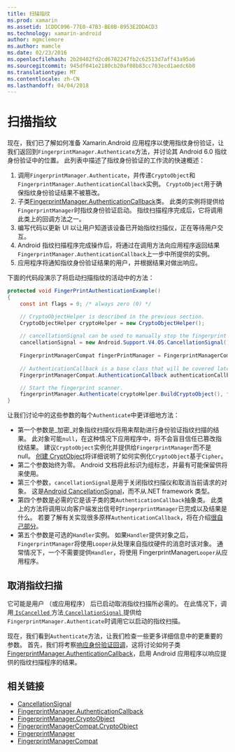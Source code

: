```yaml
---
title: 扫描指纹
ms.prod: xamarin
ms.assetid: 1CDDC096-77E0-47B3-BE0B-8953E2DDACD3
ms.technology: xamarin-android
author: mgmclemore
ms.author: mamcle
ms.date: 02/23/2016
ms.openlocfilehash: 2b20402fd2cd6782247fb2c62513d7aff43a95a6
ms.sourcegitcommit: 945df041e2180cb20af08b83cc703ecd1aedc6b0
ms.translationtype: MT
ms.contentlocale: zh-CN
ms.lasthandoff: 04/04/2018
---
```

# <a name="scanning-for-fingerprints"></a>扫描指纹

现在，我们已了解如何准备 Xamarin.Android 应用程序以使用指纹身份验证，让我们返回到`FingerprintManager.Authenticate`方法，并讨论其 Android 6.0 指纹身份验证中的位置。 此列表中描述了指纹身份验证的工作流的快速概述：

1. 调用`FingerprintManager.Authenticate`，并传递`CryptoObject`和`FingerprintManager.AuthenticationCallback`实例。 `CryptoObject`用于确保指纹身份验证结果不被篡改。 
2. 子类[FingerprintManager.AuthenticationCallback](http://developer.android.com/reference/android/hardware/fingerprint/FingerprintManager.AuthenticationCallback.html)类。 此类的实例将提供给`FingerprintManager`时指纹身份验证启动。 指纹扫描程序完成后，它将调用此类上的回调方法之一。
3. 编写代码以更新 UI 以让用户知道该设备已开始指纹扫描仪，正在等待用户交互。 
4. Android 指纹扫描程序完成操作后，将通过在调用方法向应用程序返回结果`FingerprintManager.AuthenticationCallback`上一步中所提供的实例。
5. 应用程序将通知指纹身份验证结果的用户，并根据结果对做出响应。 

下面的代码段演示了将启动扫描指纹的活动中的方法：

```csharp
protected void FingerPrintAuthenticationExample()
{
    const int flags = 0; /* always zero (0) */

    // CryptoObjectHelper is described in the previous section.
    CryptoObjectHelper cryptoHelper = new CryptoObjectHelper();    
    
    // cancellationSignal can be used to manually stop the fingerprint scanner. 
    cancellationSignal = new Android.Support.V4.OS.CancellationSignal();
    
    FingerprintManagerCompat fingerPrintManager = FingerprintManagerCompat.From(this);
    
    // AuthenticationCallback is a base class that will be covered later on in this guide.
    FingerprintManagerCompat.AuthenticationCallback authenticationCallback = new MyAuthCallbackSample(this);

    // Start the fingerprint scanner.
    fingerprintManager.Authenticate(cryptoHelper.BuildCryptoObject(), flags, cancellationSignal, authenticationCallback, null);
}
```

让我们讨论中的这些参数的每个`Authenticate`中更详细地方法：

* 第一个参数是_加密_对象指纹扫描仪将用来帮助进行身份验证指纹扫描的结果。 此对象可能`null`，在这种情况下应用程序中，将不会盲目信任已篡改指纹结果。 建议`CryptoObject`实例化并提供给`FingerprintManager`而不是 null。 [创建 CryptObject](~/android/platform/fingerprint-authentication/creating-a-cryptoobject.md)将详细说明了如何实例化`CryptoObject`基于`Cipher`。
* 第二个参数始终为零。 Android 文档将此标识为组标志，并最有可能保留供将来使用。 
* 第三个参数，`cancellationSignal`是用于关闭指纹扫描仪和取消当前请求的对象。 这是[Android CancellationSignal](http://developer.android.com/reference/android/os/CancellationSignal.html)，而不从.NET framework 类型。
* 第四个参数是必需的它是该子类的类`AuthenticationCallback`抽象类。 此类上的方法将调用以向客户端发出信号时`FingerprintManager`已完成以及结果是什么。 若要了解有关实现很多原样`AuthenticationCallback`，将在介绍[很自己部分](~/android/platform/fingerprint-authentication/fingerprint-authentication-callbacks.md)。
* 第五个参数是可选的`Handler`实例。 如果`Handler`提供对象之后，`FingerprintManager`将使用`Looper`从处理来自指纹硬件的消息时该对象。 通常情况下，一个不需要提供`Handler`，将使用 FingerprintManager`Looper`从应用程序。

## <a name="cancelling-a-fingerprint-scan"></a>取消指纹扫描

它可能是用户 （或应用程序） 后已启动取消指纹扫描所必需的。 在此情况下，调用[ `IsCancelled` ](http://developer.android.com/reference/android/os/CancellationSignal.html#isCanceled())方法[ `CancellationSignal` ](http://developer.android.com/reference/android/os/CancellationSignal.html)提供给`FingerprintManager.Authenticate`时调用它以启动的指纹扫描。

现在，我们看到`Authenticate`方法，让我们检查一些更多详细信息中的更重要的参数。 首先，我们将考察[响应身份验证回调](~/android/platform/fingerprint-authentication/fingerprint-authentication-callbacks.md)，这将讨论如何子类[FingerprintManager.AuthenticationCallback](http://developer.android.com/reference/android/hardware/fingerprint/FingerprintManager.AuthenticationCallback.html)，启用 Android 应用程序以响应提供的指纹扫描程序的结果。




## <a name="related-links"></a>相关链接

- [CancellationSignal](http://developer.android.com/reference/android/os/CancellationSignal.html)
- [FingerprintManager.AuthenticationCallback](http://developer.android.com/reference/android/hardware/fingerprint/FingerprintManager.AuthenticationCallback.html)
- [FingerprintManager.CryptoObject](http://developer.android.com/reference/android/hardware/fingerprint/FingerprintManager.CryptoObject.html)
- [FingerprintManagerCompat.CryptoObject](http://developer.android.com/reference/android/support/v4/hardware/fingerprint/FingerprintManagerCompat.CryptoObject.html)
- [FingerprintManager](http://developer.android.com/reference/android/hardware/fingerprint/FingerprintManager.html)
- [FingerprintManagerCompat](http://developer.android.com/reference/android/support/v4/hardware/fingerprint/FingerprintManagerCompat.html)
